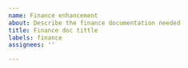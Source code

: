 ```yaml
---
name: Finance enhancement
about: Describe the finance documentation needed
title: Finance doc tittle
labels: finance
assignees: ''

---
```



